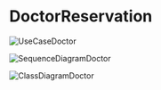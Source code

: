 # DoctorReservation
![UseCaseDoctor](https://github.com/user-attachments/assets/b4a9918d-d6b0-4688-a2c5-e01acd7617b5)





![SequenceDiagramDoctor](https://github.com/user-attachments/assets/35b522cd-73b1-4322-b462-726bab4433c6)




![ClassDiagramDoctor](https://github.com/user-attachments/assets/e9b230ee-7452-48c9-bac4-7f9944f649fa)


